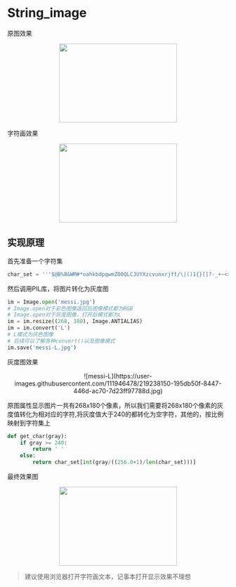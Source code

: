 # String_image
原图效果

<div align=center>
<img src="https://user-images.githubusercontent.com/111946478/219236864-c5b73d94-d655-49e7-b2ec-3507832d5fe2.jpg" width = "268" height = "180" alt="" align=center />
</div>

字符画效果

<div align=center>
<img src="https://user-images.githubusercontent.com/111946478/219244975-22ed466a-17b0-4aff-a1f1-11b4f5f16c59.jpeg" width = "268" height = "180" alt="" align=center />
</div>

## 实现原理
首先准备一个字符集

```python
char_set = '''$@B%8&WM#*oahkbdpqwmZO0QLCJUYXzcvunxrjft/\|()1{}[]?-_+~<>i!lI;:,\"^`'. '''
```

然后调用PIL库，将图片转化为灰度图

```python
im = Image.open('messi.jpg')   
# Image.open对于彩色图像返回后图像模式都为RGB
# Image.open对于灰度图像，打开后模式都为L
im = im.resize((268, 180), Image.ANTIALIAS)
im = im.convert('L')
# L模式为灰色图像
# 后续可以了解各种convert()以及图像模式
im.save('messi-L.jpg')
```

灰度图效果

<div align=center>
![messi-L](https://user-images.githubusercontent.com/111946478/219238150-195db50f-8447-446d-ac70-7d23ff97788d.jpg)
</div>

原图属性显示图片一共有268x180个像素，所以我们需要将268x180个像素的灰度值转化为相对应的字符,将灰度值大于240的都转化为空字符，其他的，按比例映射到字符集上

```python
def get_char(gray):
    if gray >= 240:
        return ' '
    else:
        return char_set[int(gray/((256.0+1)/len(char_set)))]
```

最终效果图

<div align=center>
<img src="https://user-images.githubusercontent.com/111946478/219239588-2d69c2a5-161b-41b7-be51-9add229674cb.jpeg" width = "268" height = "180" alt="" align=center />
</div>

> 建议使用浏览器打开字符画文本，记事本打开显示效果不理想
